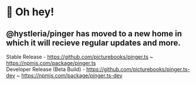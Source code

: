 # 👋 Oh hey!
## @hystleria/pinger has moved to a new home in which it will recieve regular updates and more. 

Stable Release - https://github.com/picturebooks/pinger.ts ~ https://npmjs.com/package/pinger.ts<br>
Developer Release (Beta Build) - https://github.com/picturebooks/pinger.ts-dev ~ https://npmjs.com/package/pinger.ts-dev
